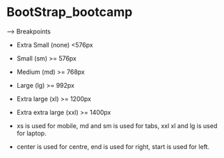# BootStrap_bootcamp
--> Breakpoints

- Extra Small (none) <576px
- Small (sm)  >= 576px
- Medium (md) >= 768px
- Large (lg) >= 992px
- Extra large (xl) >= 1200px
- Extra extra large (xxl) >= 1400px

- xs is used for mobile, md and sm is used for tabs, xxl xl and lg is used for laptop.

- center is used for centre, end is used for right, start is used for left.
